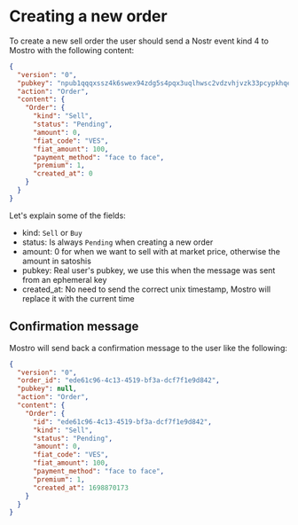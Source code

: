 # Creating a new order

To create a new sell order the user should send a Nostr event kind 4 to Mostro with the following content:

```json
{
  "version": "0",
  "pubkey": "npub1qqqxssz4k6swex94zdg5s4pqx3uqlhwsc2vdzvhjvzk33pcypkhqe9aeq2",
  "action": "Order",
  "content": {
    "Order": {
      "kind": "Sell",
      "status": "Pending",
      "amount": 0,
      "fiat_code": "VES",
      "fiat_amount": 100,
      "payment_method": "face to face",
      "premium": 1,
      "created_at": 0
    }
  }
}
```

Let's explain some of the fields:

- kind: `Sell` or `Buy`
- status: Is always `Pending` when creating a new order
- amount: 0 for when we want to sell with at market price, otherwise the amount in satoshis
- pubkey: Real user's pubkey, we use this when the message was sent from an ephemeral key
- created_at: No need to send the correct unix timestamp, Mostro will replace it with the current time

## Confirmation message

Mostro will send back a confirmation message to the user like the following:

```json
{
  "version": "0",
  "order_id": "ede61c96-4c13-4519-bf3a-dcf7f1e9d842",
  "pubkey": null,
  "action": "Order",
  "content": {
    "Order": {
      "id": "ede61c96-4c13-4519-bf3a-dcf7f1e9d842",
      "kind": "Sell",
      "status": "Pending",
      "amount": 0,
      "fiat_code": "VES",
      "fiat_amount": 100,
      "payment_method": "face to face",
      "premium": 1,
      "created_at": 1698870173
    }
  }
}
```
